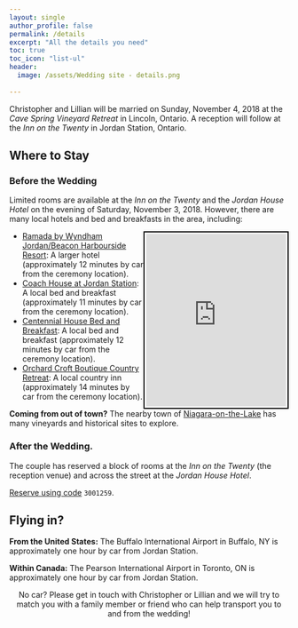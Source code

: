 ```yaml
---
layout: single
author_profile: false
permalink: /details
excerpt: "All the details you need" 
toc: true
toc_icon: "list-ul"
header: 
  image: /assets/Wedding site - details.png
  
---
```


Christopher and Lillian will be married on Sunday, November 4, 2018 at the *Cave Spring Vineyard Retreat* in Lincoln, Ontario. A reception will follow at the *Inn on the Twenty* in Jordan Station, Ontario. 

## Where to Stay

### Before the Wedding

Limited rooms are available at the *Inn on the Twenty* and the *Jordan House Hotel* on the evening of Saturday, November 3, 2018. However, there are many local hotels and bed and breakfasts in the area, including:


<iframe src="https://www.google.com/maps/d/embed?mid=1ACo_8TfoWOWyFBcGTxdNiJ8jP69vp_p-&hl=en" width="50%" height="310" style="padding:3px;border:2px solid black;float:right"></iframe>

* [Ramada by Wyndham Jordan/Beacon Harbourside Resort](https://www.wyndhamhotels.com/ramada/jordan-station-ontario/ramada-jordan-beacon-harbourside-resort/overview?CID=LC:RA::GGL:RIO:National:47028&iata=00065402): A larger hotel (approximately 12 minutes by car from the ceremony location).
* [Coach House at Jordan Station](http://coachhousejordan.ca/): A local bed and breakfast (approximately 11 minutes by car from the ceremony location).
* [Centennial House Bed and Breakfast](http://m.centennialbnb.com/): A local bed and breakfast (approximately 12 minutes by car from the ceremony location).
* [Orchard Croft Boutique Country Retreat](https://www.orchardcroft.ca/): A local country inn (approximately 14 minutes by car from the ceremony location).

**Coming from out of town?** The nearby town of [Niagara-on-the-Lake](https://www.niagaraonthelake.com/) has many vineyards and historical sites to explore.

### After the Wedding.

The couple has reserved a block of rooms at the *Inn on the Twenty* (the reception venue) and across the street at the *Jordan House Hotel*.

[Reserve using code](https://innonthetwenty.com/) `3001259`.


## Flying in?
<i class="fas fa-plane"></i> **From the United States:** The Buffalo International Airport in Buffalo, NY is approximately one hour by car from Jordan Station.

<i class="fas fa-plane"></i> **Within Canada:** The Pearson International Airport in Toronto, ON is approximately one hour by car from Jordan Station. 

<center>
  No car? Please get in touch with Christopher or Lillian and we will try to match you with a family member or friend who can help transport you to and from the wedding! </center>

